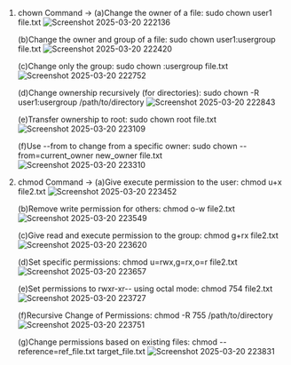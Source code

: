 1. chown Command
-> (a)Change the owner of a file:
      sudo chown user1 file.txt
![Screenshot 2025-03-20 222136](https://github.com/user-attachments/assets/2410dc0c-aa95-428f-9f73-b67ef6cd05ce)

   (b)Change the owner and group of a file:
      sudo chown user1:usergroup file.txt
![Screenshot 2025-03-20 222420](https://github.com/user-attachments/assets/5fc249c4-59af-4763-a66e-c3dde2d111bb)

   (c)Change only the group:
      sudo chown :usergroup file.txt
![Screenshot 2025-03-20 222752](https://github.com/user-attachments/assets/6644f593-29cf-4a68-b052-5dfba82a4e8b)

   (d)Change ownership recursively (for directories):
      sudo chown -R user1:usergroup /path/to/directory
![Screenshot 2025-03-20 222843](https://github.com/user-attachments/assets/94f1feb5-cd86-4901-832f-53bbece42a1f)

   (e)Transfer ownership to root:
      sudo chown root file.txt
![Screenshot 2025-03-20 223109](https://github.com/user-attachments/assets/78aa0aa8-b50d-4a27-b20a-7697f9f070f2)

   (f)Use --from to change from a specific owner:
      sudo chown --from=current_owner new_owner file.txt
![Screenshot 2025-03-20 223310](https://github.com/user-attachments/assets/a6220916-4b9e-464b-95e3-d9063be7cc08)

2. chmod Command
-> (a)Give execute permission to the user:
      chmod u+x file2.txt
![Screenshot 2025-03-20 223452](https://github.com/user-attachments/assets/45af2f68-a9e9-4a89-a61e-5da06bd7bce0)

   (b)Remove write permission for others:
      chmod o-w file2.txt
![Screenshot 2025-03-20 223549](https://github.com/user-attachments/assets/5ecd04e0-bf3c-49b2-9fd1-ebf9e8ded2e0)

   (c)Give read and execute permission to the group:
      chmod g+rx file2.txt
![Screenshot 2025-03-20 223620](https://github.com/user-attachments/assets/f02ca52c-07b7-455e-8dc8-dc2c280b85d3)

   (d)Set specific permissions:
      chmod u=rwx,g=rx,o=r file2.txt
![Screenshot 2025-03-20 223657](https://github.com/user-attachments/assets/e9b65f0c-7f6d-415d-bb1e-7130d894a077)

   (e)Set permissions to rwxr-xr-- using octal mode:
      chmod 754 file2.txt
![Screenshot 2025-03-20 223727](https://github.com/user-attachments/assets/266ff36e-4591-4324-9aea-6472d52a80e2)

   (f)Recursive Change of Permissions:
      chmod -R 755 /path/to/directory
![Screenshot 2025-03-20 223751](https://github.com/user-attachments/assets/e0d49679-d973-4bd0-a4f6-cd260533927d)

   (g)Change permissions based on existing files:
      chmod --reference=ref_file.txt target_file.txt
 ![Screenshot 2025-03-20 223831](https://github.com/user-attachments/assets/97d4ca8b-7f8c-41e1-86ac-1b6ecd184865)

